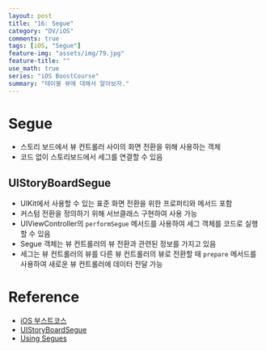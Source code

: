 ```yaml
---
layout: post
title: "16: Segue"
category: "DV/iOS"
comments: true
tags: [iOS, "Segue"]
feature-img: "assets/img/79.jpg"
feature-title: ""
use_math: true
series: "iOS BoostCourse"
summary: "테이블 뷰에 대해서 알아보자."
---
```


# Segue

* 스토리 보드에서 뷰 컨트롤러 사이의 화면 전환을 위해 사용하는 객체
* 코드 없이 스토리보드에서 세그를 연결할 수 있음


## UIStoryBoardSegue

* UIKit에서 사용할 수 있는 표준 화면 전환을 위한 프로퍼티와 메서드 포함
* 커스텀 전환을 정의하기 위해 서브클래스 구현하여 사용 가능
* UIViewController의 `performSegue` 메서드를 사용하여 세그 객체를 코드로 실행할 수 있음
* Segue 객체는 뷰 컨트롤러의 뷰 전환과 관련된 정보를 가지고 있음
* 세그는 뷰 컨트롤러의 뷰를 다른 뷰 컨트롤러의 뷰로 전환할 때 `prepare` 메서드를 사용하여 새로운 뷰 컨트롤러에 데이터 전달 가능





# Reference

* [iOS 부스트코스](https://www.boostcourse.org/mo326/lecture/16893?isDesc=false)
* [UIStoryBoardSegue](https://developer.apple.com/documentation/uikit/uistoryboardsegue)
* [Using Segues](https://developer.apple.com/library/archive/featuredarticles/ViewControllerPGforiPhoneOS/UsingSegues.html)

